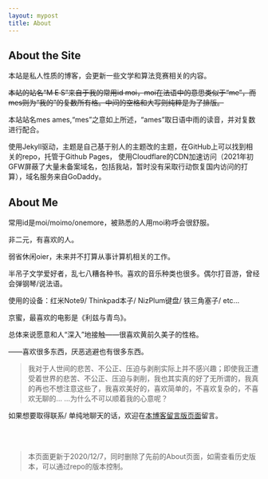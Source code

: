 ```yaml
---
layout: mypost
title: About
---
```

## About the Site

本站是私人性质的博客，会更新一些文学和算法竞赛相关的内容。

~~本站的站名“M E S”来自于我的常用id moi，moi在法语中的意思类似于“me”，而mes则为“我的”的复数所有格。中间的空格和大写则纯粹是为了排版。~~

本站站名mes ames,“mes”之意如上所述，“ames”取日语中雨的读音，并对复数进行配合。

使用Jekyll驱动，主题是自己基于别人的主题改的主题，在GitHub上可以找到相关的repo，托管于Github Pages， 使用Cloudflare的CDN加速访问（2021年初GFW屏蔽了大量未备案域名，包括我站，暂时没有采取行动恢复国内访问的打算），域名服务来自GoDaddy。



## About Me

常用id是moi/moimo/onemore，被熟悉的人用moi称呼会很舒服。

非二元，有喜欢的人。

弱省休闲oier，未来并不打算从事计算机相关的工作。

半吊子文学爱好者，乱七八糟各种书。喜欢的音乐种类也很多。偶尔打音游，曾经会弹钢琴/说法语。

使用的设备：红米Note9/ Thinkpad本子/ NizPlum键盘/ 铁三角塞子/ etc...

京蜜，最喜欢的电影是《利兹与青鸟》。

总体来说愿意和人“深入”地接触——很喜欢黄前久美子的性格。

——喜欢很多东西，厌恶逃避也有很多东西。

> 我对于人世间的悲苦、不公正、压迫与剥削实际上并不感兴趣；即使我正遭受着世界的悲苦、不公正、压迫与剥削，我也其实真的好了无所谓的，我真的再也不想注意这些了，我喜欢美好的，喜欢简单的，不喜欢复杂的，不喜欢无聊的…
> …为什么不可以顺着我的心意呢？

如果想要取得联系/ 单纯地聊天的话，欢迎在[本博客留言版页面](https://rain.moimo.me/pages/message.html)留言。

<br>

<br>



> 本页面更新于2020/12/7，同时删除了先前的About页面，如需查看历史版本，可以通过repo的版本控制。
